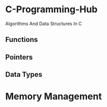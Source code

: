 # C-Programming-Hub
Algorithms And Data Structures In C
## Functions 
## Pointers
## Data Types
# Memory Management 
